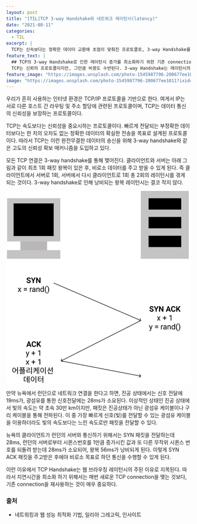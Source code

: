 ```yaml
---
layout: post
title: "[TIL]TCP 3-way Handshake와 네트워크 레이턴시(latency)"
date: "2021-08-11"
categories:
  - TIL
excerpt: |
  TCP는 신속보다는 정확한 데이터 교환에 초점이 맞춰진 프로토콜로, 3-way Handshake를 통해 클라이언트/서버 간 통신이 진행된다. 따라서 최초 1회 왕복 패킷 교환이 반드시 수반되어야 하며, 이는 웹 브라우징 레이턴시의 주된 원인이 된다. 따라서, 보다 최적화된 애플리케이션을 구성하기 위해서는 매번 새 TCP connection을 맺는 것보다 기존 connection을 재사용할 필요가 있다.
feature_text: |
  ## TCP의 3-way Handshake로 인한 레이턴시 증가를 최소화하기 위한 기존 connection 재사용 필요성
  TCP는 신뢰의 프로토콜이지만, 그만큼 비용도 수반된다. 3-way Handshake는 레이턴시의 주된 원인이며, 신뢰성을 확보하기 위해 수반되는 일종의 비용이다. 이를 절감하기 위해서는 매번 새 TCP connection을 생성하기 보다는 기존 connection을 재사용해야 한다.
feature_image: "https://images.unsplash.com/photo-1545987796-200677ee1011?ixid=MnwxMjA3fDB8MHxwaG90by1wYWdlfHx8fGVufDB8fHx8&ixlib=rb-1.2.1&auto=format&fit=crop&w=1050&q=80"
image: "https://images.unsplash.com/photo-1545987796-200677ee1011?ixid=MnwxMjA3fDB8MHxwaG90by1wYWdlfHx8fGVufDB8fHx8&ixlib=rb-1.2.1&auto=format&fit=crop&w=1050&q=80"
---
```


우리가 흔히 사용하는 인터넷 환경은 TCP/IP 프로토콜을 기반으로 한다. 여게서 IP는 서로 다른 호스트 간 라우팅 및 주소 할당에 관련된 프로토콜이며, TCP는 데이터 통신의 신뢰성을 보장하는 프로토콜이다.

TCP는 속도보다는 신뢰성을 중요시하는 프로토콜이다. 빠르게 전달되는 부정확한 데이터보다는 한 치의 오차도 없는 정확한 데이터의 확실한 전송을 목표로 설계된 프로토콜이다. 따라서 TCP는 이런 완전무결한 데이터의 송신을 위해 3-way handshake와 같은 고도의 신뢰성 확보 매커니즘을 도입하고 있다.

모든 TCP 연결은 3-way handshake를 통해 맺어진다. 클라이언트와 서버는 아래 그림과 같이 최초 1회 패킷 왕복이 있은 후, 비로소 데이터를 주고 받을 수 있게 된다. 즉 클라이언트에서 서버로 1회, 서버에서 다시 클라이언트로 1회 총 2회의 레이턴시를 겪게 되는 것이다. 3-way handshake로 인해 낭비되는 왕복 레이턴시는 결코 작지 않다.

<img src='https://github.com/ChaeWonKong/image-resource/blob/master/3-way-handshake.png?raw=true' width='600px' />

만약 뉴욕에서 런던으로 네트워크 연결을 한다고 하면, 진공 상태에서는 신호 전달에 19ms가, 광섬유를 통한 신호전달에는 28ms가 소요된다. 이상적인 상태인 진공 상태에서 빛의 속도는 약 초속 30만 km이지만, 패킷은 진공상태가 아닌 광섬유 케이블이나 구리 케이블을 통해 전파된다. 이 중 가장 빠르게 신호(빛)를 전달할 수 있는 광섬유 케이블을 이용하더라도 빛의 속도보다는 느린 속도로만 패킷을 전달할 수 있다.

뉴욕의 클라이언트가 런던의 서버와 통신하기 위해서는 SYN 패킷을 전달하는데 28ms, 런던의 서버로부터 시퀸스번호를 1만큼 증가시킨 값과 또 다른 무작위 시퀸스 번호를 되돌려 받는데 28ms가 소요되어, 왕복 56ms가 낭비되게 된다. 이렇게 SYN ACK 패킷을 주고받은 후에야 비로소 목표로 하던 통신을 수행할 수 있게 된다.

이런 이유에서 TCP Handshake는 웹 브라우징 레이턴시의 주된 이유로 지목된다. 따라서 지연시간을 최소화 하기 위해서는 매번 새로운 TCP connection을 맺는 것보다, 기존 connection을 재사용하는 것이 매우 중요하다.

### 출처

- 네트워킹과 웹 성능 최적화 기법, 일리아 그레고릭, 인사이트
